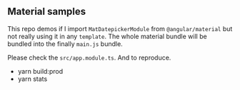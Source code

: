 ## Material samples

This repo demos if I import `MatDatepickerModule` from `@angular/material` but not really using it in any `template`. The whole material bundle will be bundled into the finally `main.js` bundle.

Please check the `src/app.module.ts`.
And to reproduce.

- yarn build:prod
- yarn stats